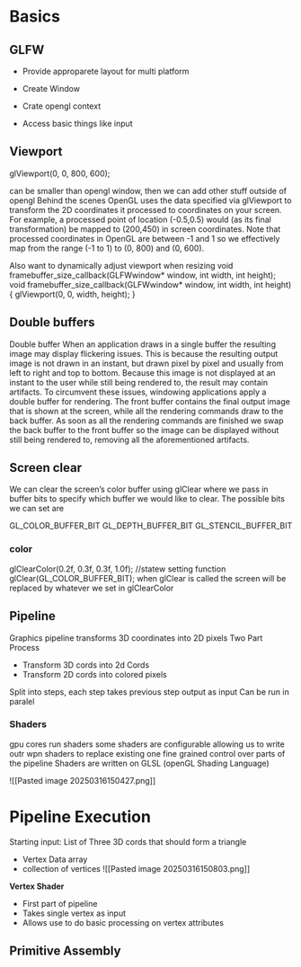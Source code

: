 # Basics

## GLFW

- Provide approparete layout for multi platform

- Create Window

- Crate opengl context

- Access basic things like input

  

## Viewport

glViewport(0, 0, 800, 600);

can be smaller than opengl window, then we can add other stuff outside of opengl
Behind the scenes OpenGL uses the data specified via glViewport to transform the 2D
coordinates it processed to coordinates on your screen. For example, a processed point of
location (-0.5,0.5) would (as its final transformation) be mapped to (200,450)
in screen coordinates. Note that processed coordinates in OpenGL are between -1 and 1
so we effectively map from the range (-1 to 1) to (0, 800) and (0, 600).


Also want to dynamically adjust viewport when resizing
void framebuffer_size_callback(GLFWwindow* window, int width, int height);
void framebuffer_size_callback(GLFWwindow* window, int width, int height)
{
glViewport(0, 0, width, height);
}
  
## Double buffers
Double buffer When an application draws in a single buffer the resulting image may
display flickering issues. This is because the resulting output image is not drawn in an
instant, but drawn pixel by pixel and usually from left to right and top to bottom. Because
this image is not displayed at an instant to the user while still being rendered to, the result
may contain artifacts. To circumvent these issues, windowing applications apply a double
buffer for rendering. The front buffer contains the final output image that is shown at
the screen, while all the rendering commands draw to the back buffer. As soon as all
the rendering commands are finished we swap the back buffer to the front buffer so the
image can be displayed without still being rendered to, removing all the aforementioned
artifacts.

  

## Screen clear
We can clear the screen’s
color buffer using glClear where we pass in buffer bits to specify which buffer we would like
to clear. The possible bits we can set are

GL_COLOR_BUFFER_BIT
GL_DEPTH_BUFFER_BIT
GL_STENCIL_BUFFER_BIT
### color
glClearColor(0.2f, 0.3f, 0.3f, 1.0f); //statew setting function
glClear(GL_COLOR_BUFFER_BIT);
when glClear is called the screen will be replaced by whatever we set in glClearColor

## Pipeline
Graphics pipeline transforms 3D coordinates into 2D pixels
Two Part Process
- Transform 3D cords into 2d Cords
- Transform 2D cords into colored pixels


Split into steps, each step takes previous step output as input
Can be run in paralel
### Shaders
gpu cores run shaders
some shaders are configurable allowing us to write outr wpn shaders to replace existing one
fine grained control over parts of the pipeline
Shaders are written on GLSL (openGL Shading Language)

![[Pasted image 20250316150427.png]]

# Pipeline Execution

Starting input: List of Three 3D cords that should form a triangle
- Vertex Data array
- collection of vertices
![[Pasted image 20250316150803.png]]

**Vertex Shader**
- First part of pipeline
- Takes single vertex as input
- Allows use to do basic processing on vertex attributes 

**Primitive Assembly**
- 